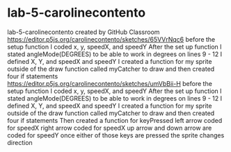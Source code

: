 # lab-5-carolinecontento
lab-5-carolinecontento created by GitHub Classroom
https://editor.p5js.org/carolinecontento/sketches/65VVrNqc6
before the setup function I coded x, y, speedX, and speedY
After the set up function I stated angleMode(DEGREES) to be able to work in degrees
on lines 9 - 12 I defined X, Y, and speedX and speedY
I created a function for my sprite outside of the draw function 
called myCatcher to draw and then created four if statements 
https://editor.p5js.org/carolinecontento/sketches/umVbBii-H
before the setup function I coded x, y, speedX, and speedY
After the set up function I stated angleMode(DEGREES) to be able to work in degrees
on lines 9 - 12 I defined X, Y, and speedX and speedY
I created a function for my sprite outside of the draw function 
called myCatcher to draw and then created four if statements 
Then created a function for keyPressed
left arrow coded for speedX
right arrow coded for speedX
up arrow and down arrow are coded for speedY
once either of those keys are pressed the sprite changes direction
